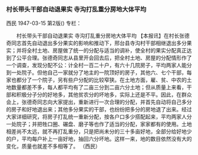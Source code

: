 ### 村长带头干部自动退果实  寺沟打乱重分房地大体平均
西民
1947-03-15
第2版()
专栏：

　　村长带头干部自动退果实
    寺沟打乱重分房地大体平均
    【本报讯】在村长张德奇同志首先自动退出多分果实的影响和推动下，邢台县寺沟村干部相继退出多分果实；并将全村土地、房屋做了统一的分配与适当的调补，使全村的果实分配真正达到了公平合理。张德奇同志从县里开会回去后，把全村土地、房屋的分配情形作了一个调查，发现分配不公：计全村一百二十户，有六十几院房子，平均两家人能分到一处院子。但他自己一家就分了地主的一院顶好的房子，其他六、七个干部，每家也都分了一个院子，另有些户分配的比较窄狭。在土地方面，雇、贫、中农的土地数量都差不多，每人都平均有了二亩三分到二亩六分土地；但从质量上来看，干部和积极分子分的好地多，其他贫农分的坏地多，实际上还是不平。因此，在群众会上，张德奇同志向大家提出，重新进行一次合理的分配，并首先自动将自己多分的房子和好地退出来；其他多分果实的干部，也纷纷把多分的房地退了出来。经过大家详细研究，将房子打乱统一重新分配，按各户口多少搭配起来，平均两家人分一处院子；并把牲口圈、碾盘、磨子等也作了适当的分配，家家都有的使用。土地相差尚不太远，就不再打乱重分，只是把尚未分的三十多亩好地，全部分给好地少的户，平均每户补上一亩好地，抽回六分坏地。这样一来，地的数目依然没有大的变化，质量也就差不多相等了。
          （西民）
